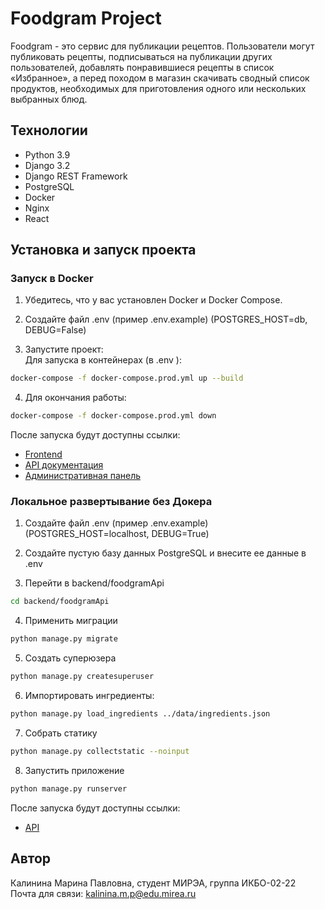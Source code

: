 # Foodgram Project

Foodgram - это сервис для публикации рецептов. Пользователи могут публиковать рецепты, подписываться на публикации других пользователей, добавлять понравившиеся рецепты в список «Избранное», а перед походом в магазин скачивать сводный список продуктов, необходимых для приготовления одного или нескольких выбранных блюд.

## Технологии

- Python 3.9
- Django 3.2
- Django REST Framework
- PostgreSQL
- Docker
- Nginx
- React

## Установка и запуск проекта

### Запуск в Docker

1. Убедитесь, что у вас установлен Docker и Docker Compose.

2. Создайте файл .env (пример .env.example) (POSTGRES_HOST=db, DEBUG=False)

3. Запустите проект:\
Для запуска в контейнерах (в .env ):
```bash
docker-compose -f docker-compose.prod.yml up --build
```

4. Для окончания работы:
```bash
docker-compose -f docker-compose.prod.yml down
```

После запуска будут доступны ссылки:
- [Frontend](http://localhost)
- [API документация](http://localhost/api/docs/)
- [Административная панель](http://localhost/admin/)

### Локальное развертывание без Докера

1. Создайте файл .env (пример .env.example) (POSTGRES_HOST=localhost, DEBUG=True)

2. Cоздайте пустую базу данных PostgreSQL и внесите ее данные в .env

3. Перейти в backend/foodgramApi
```bash
cd backend/foodgramApi
```

4. Применить миграции
```bash
python manage.py migrate
```

5. Создать суперюзера
```bash
python manage.py createsuperuser
```

6. Импортировать ингредиенты:
```bash
python manage.py load_ingredients ../data/ingredients.json
```

7. Собрать статику
```bash
python manage.py collectstatic --noinput
```

8. Запустить приложение
```bash
python manage.py runserver
```

После запуска будут доступны ссылки:
- [API](http://localhost:8000/api/)


## Автор
Калинина Марина Павловна, студент МИРЭА, группа ИКБО-02-22\
Почта для связи: kalinina.m.p@edu.mirea.ru

